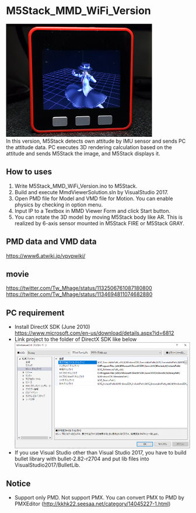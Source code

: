 # M5Stack_MMD_WiFi_Version
![property](doc/photo01.jpg)<br>
In this version, M5Stack detects own attitude by IMU sensor and sends PC the attitude data.
PC executes 3D rendering calculation based on the attitude and sends M5Stack the image, and M5Stack displays it.
## How to uses
1. Write M5Stack_MMD_WiFi_Version.ino to M5Stack.
2. Build and execute MmdViewerSolution.sln by VisualStudio 2017.
3. Open PMD file for Model and VMD file for Motion. You can enable physics by checking in option menu.
4. Input IP to a Textbox in MMD Viewer Form and click Start button.
5. You can rotate the 3D model by moving M5Stack body like AR. This is realized by 6-axis sensor mounted in M5Stack FIRE or M5Stack GRAY.
## PMD data and VMD data
https://www6.atwiki.jp/vpvpwiki/
## movie 
https://twitter.com/Tw_Mhage/status/1132506761087180800<br>
https://twitter.com/Tw_Mhage/status/1134694811074682880
## PC requirement 
- Install DirectX SDK (June 2010) <br>
https://www.microsoft.com/en-us/download/details.aspx?id=6812
- Link project to the folder of DirectX SDK like below<br>
![property](doc/property.png)
- If you use Visual Studio other than Visual Studio 2017, you have to build bullet library with bullet-2.82-r2704 and put lib files into VisualStudio2017/BulletLib.
## Notice
- Support only PMD. Not support PMX. You can convert PMX to PMD by PMXEditor (http://kkhk22.seesaa.net/category/14045227-1.html)
